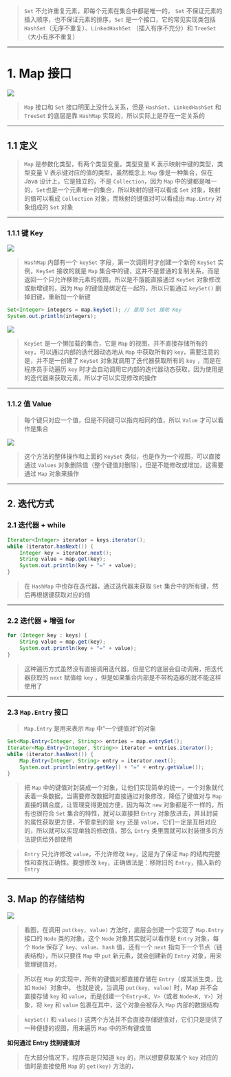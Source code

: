 
>`Set` 不允许重复元素，即每个元素在集合中都是唯一的， `Set` 不保证元素的插入顺序，也不保证元素的排序，`Set` 是一个接口，它的常见实现类包括 `HashSet`（无序不重复）、`LinkedHashSet` （插入有序不充分）和 `TreeSet` （大小有序不重复）

****
# 1. Map 接口

![](images/Set%20集合/file-20250428133532.png)

> `Map` 接口和 `Set` 接口明面上没什么关系，但是 `HashSet`、`LinkedHashSet` 和 `TreeSet` 的底层是靠 `HashMap` 实现的，所以实际上是存在一定关系的

****
## 1.1 定义

>`Map` 是参数化类型，有两个类型变量。类型变量 K 表示映射中键的类型，类型变量 V 表示键对应的值的类型，虽然概念上 `Map` 像是一种集合，但在 Java 设计上，它是独立的，不是 `Collection`，因为 `Map` 中的键都是唯一的，`Set`也是一个元素唯一的集合，所以映射的键可以看成 `Set` 对象，映射的值可以看成 `Collection` 对象，而映射的键值对可以看成由 `Map.Entry` 对象组成的 `Set` 对象

****
### 1.1.1 键 Key

![](images/Set%20集合/file-20250428141802.png)

>`HashMap` 内部有一个 `keySet` 字段，第一次调用时才创建一个新的 `KeySet` 实例，`KeySet` 接收的就是 `Map` 集合中的键，这并不是普通的复制关系，而是返回一个只允许移除元素的视图，所以是不饿能直接通过 `KeySet` 对象修改或新增键的，因为 `Map` 的键值是绑定在一起的，所以只能通过 `keySet()` 删掉旧键，重新加一个新键

```java
Set<Integer> integers = map.keySet(); // 是用 Set 接收 Key 
System.out.println(integers);
```

![](images/Set%20集合/file-20250428162706.png)

> `KeySet` 是一个懒加载的集合，它是 `Map` 的视图，并不直接存储所有的 `key`，可以通过内部的迭代器动态地从 `Map` 中获取所有的 `key`，需要注意的是，并不是一创建了 `KeySet` 对象就调用了迭代器获取所有的 `key` ，而是在程序员手动遍历 `key` 时才会自动调用它内部的迭代器动态获取，因为使用是的迭代器来获取元素，所以才可以实现修改的操作



****
### 1.1.2 值 Value

>每个键只对应一个值，但是不同键可以指向相同的值，所以 `Value` 才可以看作是集合

![](images/Set%20集合/file-20250428144016.png)

>这个方法的整体操作和上面的 `KeySet` 类似，也是作为一个视图，可以直接通过 `Values` 对象删除值（整个键值对删除），但是不能修改或增加，这需要通过 `Map` 对象来操作

****
## 2. 迭代方式

### 2.1 迭代器 + while

```java
Iterator<Integer> iterator = keys.iterator();  
while (iterator.hasNext()) {  
    Integer key = iterator.next();  
    String value = map.get(key);  
    System.out.println(key + "=" + value);  
}
```

>在 `HashMap` 中也存在迭代器，通过迭代器来获取 `Set` 集合中的所有键，然后再根据键获取对应的值

****
### 2.2 迭代器 + 增强 for

```java
for (Integer key : keys) {  
    String value = map.get(key);  
    System.out.println(key + "=" + value);  
}
```

>这种遍历方式虽然没有直接调用迭代器，但是它的底层会自动调用，把迭代器获取的 `next` 赋值给 `key` ，但是如果集合内部是不带构造器的就不能这样使用了

****
### 2.3 `Map.Entry` 接口

>`Map.Entry` 是用来表示 `Map` 中“一个键值对”的对象

```java
Set<Map.Entry<Integer, String>> entries = map.entrySet();  
Iterator<Map.Entry<Integer, String>> iterator = entries.iterator();  
while (iterator.hasNext()) {  
    Map.Entry<Integer, String> entry = iterator.next();  
    System.out.println(entry.getKey() + "=" + entry.getValue());  
}
```

>把 `Map` 中的键值对封装成一个对象，让他们实现简单的统一，一个对象就代表着一条数据，当需要修改数据时直接通过对象修改，降低了键值对与 `Map` 直接的耦合度，让管理变得更加方便，因为每次 `new` 对象都是不一样的，所有也很符合 `Set` 集合的特性，就可以直接把 `Entry` 对象放进去，并且封装的属性获取更方便，不管拿到的是 `key` 还是 `value`，它们一定是互相对应的，所以就可以实现单独的修改值，那么 `Entry` 类里面就可以封装很多的方法提供给外部使用

>`Entry` 只允许修改 `value`，不允许修改 `key`，这是为了保证 `Map` 的结构完整性和查找正确性。要想修改 `key`，正确做法是：移除旧的 `Entry`，插入新的 `Entry`

****
## 3. Map 的存储结构

![](images/Set%20集合/file-20250428160648.png)

>看图，在调用 `put(key, value)` 方法时，底层会创建一个实现了 `Map.Entry` 接口的 `Node` 类的对象，这个 `Node` 对象其实就可以看作是 `Entry` 对象，每个 `Node` 保存了 `key`、`value`、`hash` 值，还有一个 `next` 指向下一个节点（链表结构），所以只要往 `Map` 中 `put` 新元素，就会创建新的 `Entry` 对象，用来管理键值对，

>所以在 `Map` 的实现中，所有的键值对都直接存储在 `Entry`（或其派生类，比如 `Node`）对象中。
>也就是说，当调用 `put(key, value)` 时，Map 并不会直接存储 `key` 和 `value`，而是创建一个`Entry<K, V>`（或者 `Node<K, V>`）对象，将 `key` 和 `value` 包裹在其中，这个对象会被存入 `Map` 内部的数据结构

>`keySet()` 和 `values()` 这两个方法并不会直接存储键值对，它们只是提供了一种便捷的视图，用来遍历 `Map` 中的所有键或值

**如何通过 Entry 找到键值对**

>在大部分情况下，程序员是只知道 `key` 的，所以想要获取某个 `key` 对应的值时是直接使用 `Map` 的 `get(key)` 方法的，


